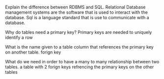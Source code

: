 Explain the difference between RDBMS and SQL.
Relational Database management systems are the software that is used to interact with the database. Sql is a language standard that is use to communicate with a database.

Why do tables need a primary key?
Primary keys are needed to uniquely identify a row

What is the name given to a table column that references the primary key on another table.
forign key

What do we need in order to have a many to many relationship between two tables.
a table with 2 forign keys refrencing the primary keys on the other tables
